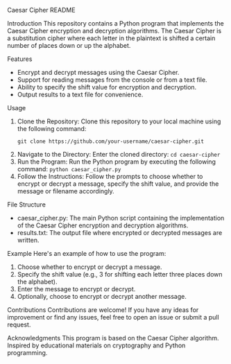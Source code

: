 Caesar Cipher README

Introduction
This repository contains a Python program that implements the Caesar Cipher encryption and decryption algorithms. 
The Caesar Cipher is a substitution cipher where each letter in the plaintext is shifted a certain number of places down or up the alphabet.

Features
 - Encrypt and decrypt messages using the Caesar Cipher.
 - Support for reading messages from the console or from a text file.
 - Ability to specify the shift value for encryption and decryption.
 - Output results to a text file for convenience.
   
Usage
 1. Clone the Repository: Clone this repository to your local machine using the following command:
    ```
    git clone https://github.com/your-username/caesar-cipher.git
    ```
 3. Navigate to the Directory: Enter the cloned directory:
    ``` cd caesar-cipher ```
 4. Run the Program: Run the Python program by executing the following command:
    ``` python caesar_cipher.py ```
 5. Follow the Instructions: Follow the prompts to choose whether to encrypt or decrypt a message, specify the shift value, and provide the message or filename accordingly.

    
File Structure
 - caesar_cipher.py: The main Python script containing the implementation of the Caesar Cipher encryption and decryption algorithms.
 - results.txt: The output file where encrypted or decrypted messages are written.

   
Example
Here's an example of how to use the program:

 1. Choose whether to encrypt or decrypt a message.
 2. Specify the shift value (e.g., 3 for shifting each letter three places down the alphabet).
 3. Enter the message to encrypt or decrypt.
 4. Optionally, choose to encrypt or decrypt another message.

Contributions
Contributions are welcome! If you have any ideas for improvement or find any issues, feel free to open an issue or submit a pull request.

Acknowledgments
This program is based on the Caesar Cipher algorithm.
Inspired by educational materials on cryptography and Python programming.
